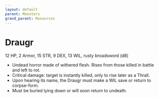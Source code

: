 ```yaml
---
layout: default
parent: Monsters
grand_parent: Resources 
---
```


# Draugr
12 HP, 2 Armor, 15 STR, 9 DEX, 13 WIL, rusty broadsword (d8)
- Undead horror made of withered flesh. Rises from those killed in battle and left to rot.
- Critical damage: target is instantly  killed, only to rise later as a Thrall.
- Upon hearing its name, the Draugr must make a WIL save or return to corpse-form.
- Must be buried lying down or will soon return to undeath.
